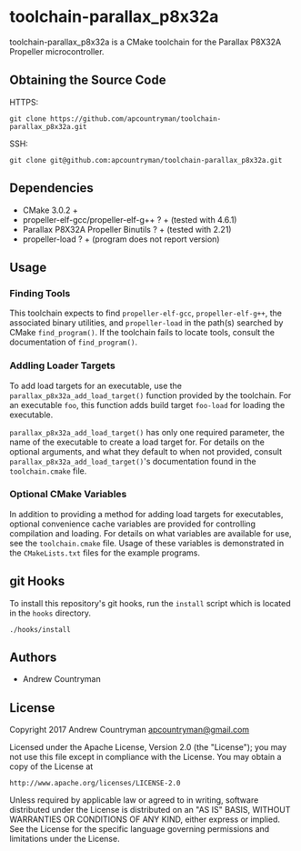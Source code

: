# toolchain-parallax_p8x32a
toolchain-parallax_p8x32a is a CMake toolchain for the Parallax P8X32A Propeller
microcontroller.

## Obtaining the Source Code
HTTPS:
```
git clone https://github.com/apcountryman/toolchain-parallax_p8x32a.git
```
SSH:
```
git clone git@github.com:apcountryman/toolchain-parallax_p8x32a.git
```

## Dependencies
- CMake 3.0.2 +
- propeller-elf-gcc/propeller-elf-g++ ? + (tested with 4.6.1)
- Parallax P8X32A Propeller Binutils ? + (tested with 2.21)
- propeller-load ? + (program does not report version)

## Usage

### Finding Tools
This toolchain expects to find `propeller-elf-gcc`, `propeller-elf-g++`, the associated
binary utilities, and `propeller-load` in the path(s) searched by CMake `find_program()`.
If the toolchain fails to locate tools, consult the documentation of `find_program()`.

### Addling Loader Targets
To add load targets for an executable, use the `parallax_p8x32a_add_load_target()`
function provided by the toolchain. For an executable `foo`, this function adds build
target `foo-load` for loading the executable.

`parallax_p8x32a_add_load_target()` has only one required parameter, the name of the
executable to create a load target for. For details on the optional arguments, and what
they default to when not provided, consult `parallax_p8x32a_add_load_target()`'s
documentation found in the `toolchain.cmake` file.

### Optional CMake Variables
In addition to providing a method for adding load targets for executables, optional
convenience cache variables are provided for controlling compilation and loading. For
details on what variables are available for use, see the `toolchain.cmake` file. Usage of
these variables is demonstrated in the `CMakeLists.txt` files for the example programs.

## git Hooks
To install this repository's git hooks, run the `install` script which is located in the
`hooks` directory.
```
./hooks/install
```

## Authors
- Andrew Countryman

## License
Copyright 2017 Andrew Countryman <apcountryman@gmail.com>

Licensed under the Apache License, Version 2.0 (the "License"); you may not use this file
except in compliance with the License. You may obtain a copy of the License at

    http://www.apache.org/licenses/LICENSE-2.0

Unless required by applicable law or agreed to in writing, software distributed under the
License is distributed on an "AS IS" BASIS, WITHOUT WARRANTIES OR CONDITIONS OF ANY KIND,
either express or implied. See the License for the specific language governing
permissions and limitations under the License.
